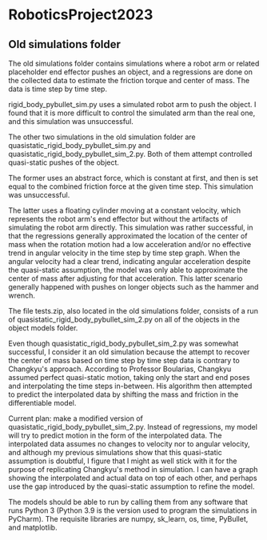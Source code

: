 # RoboticsProject2023


## Old simulations folder

The old simulations folder contains simulations where a robot arm or related placeholder end effector pushes an object, and a regressions are done on the collected data to estimate the friction torque and center of mass. The data is time step by time step.

rigid_body_pybullet_sim.py uses a simulated robot arm to push the object. I found that it is more difficult to control the simulated arm than the real one, and this simulation was unsuccessful.

The other two simulations in the old simulation folder are quasistatic_rigid_body_pybullet_sim.py and quasistatic_rigid_body_pybullet_sim_2.py. Both of them attempt controlled quasi-static pushes of the object.

The former uses an abstract force, which is constant at first, and then is set equal to the combined friction force at the given time step. This simulation was unsuccessful.

The latter uses a floating cylinder moving at a constant velocity, which represents the robot arm's end effector but without the artifacts of simulating the robot arm directly. This simulation was rather successful, in that the regressions generally approximated the location of the center of mass when the rotation motion had a low acceleration and/or no effective trend in angular velocity in the time step by time step graph. When the angular velocity had a clear trend, indicating angular acceleration despite the quasi-static assumption, the model was only able to approximate the center of mass after adjusting for that acceleration. This latter scenario generally happened with pushes on longer objects such as the hammer and wrench.

The file tests.zip, also located in the old simulations folder, consists of a run of quasistatic_rigid_body_pybullet_sim_2.py on all of the objects in the object models folder.

Even though quasistatic_rigid_body_pybullet_sim_2.py was somewhat successful, I consider it an old simulation because the attempt to recover the center of mass based on time step by time step data is contrary to Changkyu's approach. According to Professor Boularias, Changkyu assumed perfect quasi-static motion, taking only the start and end poses and interpolating the time steps in-between. His algorithm then attempted to predict the interpolated data by shifting the mass and friction in the differentiable model.



Current plan: make a modified version of quasistatic_rigid_body_pybullet_sim_2.py. Instead of regressions, my model will try to predict motion in the form of the interpolated data. The interpolated data assumes no changes to velocity nor to angular velocity, and although my previous simulations show that this quasi-static assumption is doubtful, I figure that I might as well stick with it for the purpose of replicating Changkyu's method in simulation. I can have a graph showing the interpolated and actual data on top of each other, and perhaps use the gap introduced by the quasi-static assumption to refine the model.


The models should be able to run by calling them from any software that runs Python 3 (Python 3.9 is the version used to program the simulations in PyCharm). The requisite libraries are numpy, sk_learn, os, time, PyBullet, and matplotlib.
